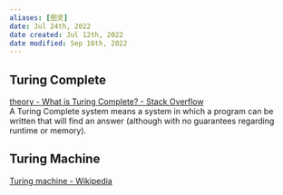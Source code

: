 ```yaml
---
aliases: [图灵]
date: Jul 24th, 2022
date created: Jul 12th, 2022
date modified: Sep 16th, 2022
---
```

## Turing Complete
[theory - What is Turing Complete? - Stack Overflow](https://stackoverflow.com/questions/7284/what-is-turing-complete)  
A Turing Complete system means a system in which a program can be written that will find an answer (although with no guarantees regarding runtime or memory).

## Turing Machine
[Turing machine - Wikipedia](https://en.wikipedia.org/wiki/Turing_machine)
